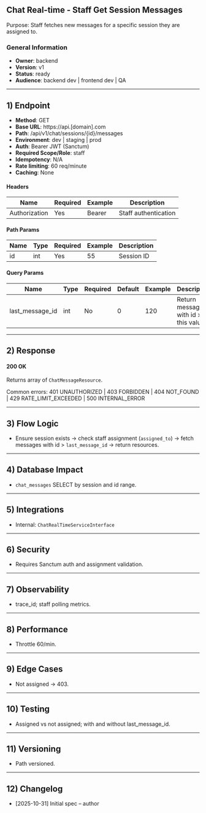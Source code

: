 ## Chat Real-time - Staff Get Session Messages

Purpose: Staff fetches new messages for a specific session they are assigned to.

### General Information
- **Owner**: backend
- **Version**: v1
- **Status**: ready
- **Audience**: backend dev | frontend dev | QA

---

## 1) Endpoint
- **Method**: GET
- **Base URL**: https://api.[domain].com
- **Path**: /api/v1/chat/sessions/{id}/messages
- **Environment**: dev | staging | prod
- **Auth**: Bearer JWT (Sanctum)
- **Required Scope/Role**: staff
- **Idempotency**: N/A
- **Rate limiting**: 60 req/minute
- **Caching**: None

#### Headers
| Name | Required | Example | Description |
|------|----------|---------|-------------|
| Authorization | Yes | Bearer <token> | Staff authentication |

#### Path Params
| Name | Type | Required | Example | Description |
|------|------|----------|---------|-------------|
| id | int | Yes | 55 | Session ID |

#### Query Params
| Name | Type | Required | Default | Example | Description |
|------|------|----------|---------|---------|-------------|
| last_message_id | int | No | 0 | 120 | Return messages with id > this value |

---

## 2) Response

#### 200 OK
Returns array of `ChatMessageResource`.

Common errors: 401 UNAUTHORIZED | 403 FORBIDDEN | 404 NOT_FOUND | 429 RATE_LIMIT_EXCEEDED | 500 INTERNAL_ERROR

---

## 3) Flow Logic
- Ensure session exists → check staff assignment (`assigned_to`) → fetch messages with id > `last_message_id` → return resources.

---

## 4) Database Impact
- `chat_messages` SELECT by session and id range.

---

## 5) Integrations
- Internal: `ChatRealTimeServiceInterface`

---

## 6) Security
- Requires Sanctum auth and assignment validation.

---

## 7) Observability
- trace_id; staff polling metrics.

---

## 8) Performance
- Throttle 60/min.

---

## 9) Edge Cases
- Not assigned → 403.

---

## 10) Testing
- Assigned vs not assigned; with and without last_message_id.

---

## 11) Versioning
- Path versioned.

---

## 12) Changelog
- [2025-10-31] Initial spec – author


